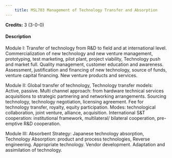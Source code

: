 ```yaml
---
    title: MSL703 Management of Technology Transfer and Absorption
---
```

**Credits:** 3 (3-0-0)



#### Description 
Module I: Transfer of technology from R&D to field and at international level. Commercialization of new technology and new venture management, prototyping, test marketing, pilot plant, project viability, Technology push and market full. Quality management, customer education and awareness. Assessment, justification and financing of new technology, source of funds, venture capital financing. New venture products and services.

Module II: Global transfer of technology, Technology transfer models: Active, passive. Multi channel approach: from hardware technical services acquisitions to strategic partnering and networking arrangements. Sourcing technology, technology negotiation, licensing agreement. Fee for technology transfer, royalty, equity participation. Modes: technological collaboration, joint venture, alliance, acquisition. International S&T cooperation: institutional framework, multilateral/ bilateral cooperation, pre-emptive R&D cooperation.

Module III: Absorbent Strategy: Japanese technology absorption, Technology Absorption: product and process technologies, Reverse engineering. Appropriate technology. Vendor development. Adaptation and assimilation of technology.